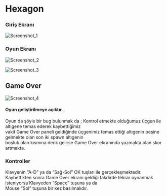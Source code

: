 # Hexagon

### Giriş Ekranı

![Screenshot_1](https://user-images.githubusercontent.com/64992502/103582295-9b52a600-4eee-11eb-9731-648c0abc4bc9.jpg)

### Oyun Ekranı
![Screenshot_2](https://user-images.githubusercontent.com/64992502/103582300-9c83d300-4eee-11eb-93bb-2cf0369623ad.jpg)

![Screenshot_3](https://user-images.githubusercontent.com/64992502/103582302-9c83d300-4eee-11eb-9819-336b4eb3eaef.jpg)

## Game Over
![Screenshot_4](https://user-images.githubusercontent.com/64992502/103582303-9c83d300-4eee-11eb-9096-be4c33368655.jpg)

#### Oyun geliştirilmeye açıktır. <br>

Oyun da şöyle bir bug bulunmak da ; Kontrol etmekte olduğumuz üçgen ile altıgene temas ederek kaybettiğimiz<br> 
vakit Game Over paneli geldiğinde üçgenimiz temas ettiği altıgenin peşine gelmekte olan son iki spawn altıgenin<br> 
boşluk olan kısmına denk gelirse Game Over ekranında yazmakta olan skor artmakta.  

### Kontroller 
Klavyenin “A-D” ya da “Sağ-Sol” OK tuşları ile gerçekleşmektedir.<br>
Kaybettikten sonra Game Over ekranı geldiği takdirde tekrar oynanmak isteniyorsa Klavyeden “Space” tuşuna ya da<br> 
Mouse “Sol” tuşuna bir kez basılmalıdır.
